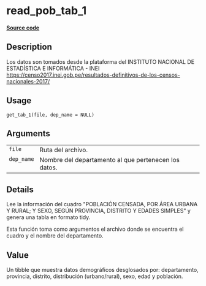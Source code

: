 

# read_pob_tab_1

[**Source code**](https://github.com/PaulESantos/perucenso/tree/master/R/make_tab_1.R#L23)

## Description

Los datos son tomados desde la plataforma del INSTITUTO NACIONAL DE
ESTADÍSTICA E INFORMÁTICA - INEI
https://censo2017.inei.gob.pe/resultados-definitivos-de-los-censos-nacionales-2017/

## Usage

<pre><code class='language-R'>get_tab_1(file, dep_name = NULL)
</code></pre>

## Arguments

<table>
<tr>
<td style="white-space: nowrap; font-family: monospace; vertical-align: top">
<code id="get_tab_1_:_file">file</code>
</td>
<td>
Ruta del archivo.
</td>
</tr>
<tr>
<td style="white-space: nowrap; font-family: monospace; vertical-align: top">
<code id="get_tab_1_:_dep_name">dep_name</code>
</td>
<td>
Nombre del departamento al que pertenecen los datos.
</td>
</tr>
</table>

## Details

Lee la información del cuadro "POBLACIÓN CENSADA, POR ÁREA URBANA Y
RURAL; Y SEXO, SEGÚN PROVINCIA, DISTRITO Y EDADES SIMPLES" y genera una
tabla en formato tidy.

Esta función toma como argumentos el archivo donde se encuentra el
cuadro y el nombre del departamento.

## Value

Un tibble que muestra datos demográficos desglosados por: departamento,
provincia, distrito, distribución (urbano/rural), sexo, edad y
población.
